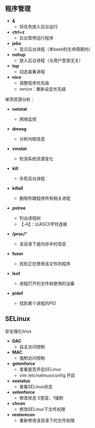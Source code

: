 ## 程序管理
- **&**
	- 将任务放入后台运行
- **ctrl+z**
	- 后台暂停运行程序
- **jobs**
	- 显示后台进程（本bash的生命周期内）
- **nohup**
	- 放入后台进程（与用户登录无关）
- **top**
	- 动态查看进程
- **nice**
	- 调整程序优先级
	- renice：重新设定优先级

单项资源分析：
- **netstat**
	- 网络监控
- **dmesg**
	- 分析内核信息
- **vmstat**
	- 检测系统资源变化

- **kill**
	- 杀死后台进程
- **killall**
	- 删除所跟程序所有相关进程
 - **pstree**
	 - 列出进程树
	 - 【-A】：以ASCII字符连接

- **/proc/***
	- 该目录下是内存中的信息
- **fuser**
	- 找到正在使用该文件的程序
- **lsof**
	- 进程打开的文件和使用的设备
- **pidof**
	- 找到某个进程的PID

## SELinux
安全强化linux
- **DAC**
	- 自主访问控制
- **MAC**
	- 强制访问控制
- **getenforce**
	- 查看是否开启SELinux
	- vim  /etc/selinux/config 开启
- **sestatus**
	- 查看SELinux状态
- **setenforce**
	- 修改状态 0宽容，1强制
- **chcon**
	- 修改SELinux下文件权限
- **restorecon**
	- 重新修改该目录下的文件权限
<!--stackedit_data:
eyJoaXN0b3J5IjpbLTM3MTk0MzkwMCwtNTkwMDg4NzcyLDYyNT
EwMTE3MCwtODk2MTQ1MTI4LC0xOTQ5MTkzNzgxLC0xMTYwNzA4
NDc3LC0xNzQyOTI3NjE2LDEzOTM3ODU4OTUsMTIwMzI5NDAxNS
wxMjE4MDU3NDgxLDYwNDc5MTgyMSwtMTc4MjUzMjAwN119
-->